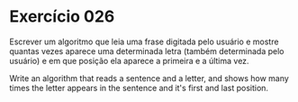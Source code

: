 # Exercício 026
Escrever um algoritmo que leia uma frase digitada pelo usuário e mostre
quantas vezes aparece uma determinada letra (também determinada pelo usuário) e 
em que posição ela aparece a primeira e a última vez.

Write an algorithm that reads a sentence and a letter, and shows how many times
the letter appears in the sentence and it's first and last position.


